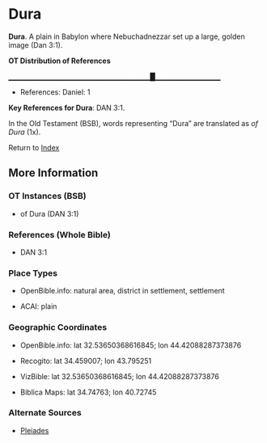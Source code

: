 # Dura
**Dura**. 
A plain in Babylon where Nebuchadnezzar set up a large, golden image (Dan 3:1). 


**OT Distribution of References**

▁▁▁▁▁▁▁▁▁▁▁▁▁▁▁▁▁▁▁▁▁▁▁▁▁▁█▁▁▁▁▁▁▁▁▁▁▁▁
* References: Daniel: 1



**Key References for Dura**: 
DAN 3:1. 


In the Old Testament (BSB), words representing “Dura” are translated as 
*of Dura* (1x). 




Return to [Index](00-Index.md)

## More Information

### OT Instances (BSB)

* of Dura (DAN 3:1)



### References (Whole Bible)

* DAN 3:1


### Place Types

* OpenBible.info: natural area, district in settlement, settlement

* ACAI: plain



### Geographic Coordinates

* OpenBible.info: lat 32.53650368616845; lon 44.42088287373876

* Recogito: lat 34.459007; lon 43.795251

* VizBible: lat 32.53650368616845; lon 44.42088287373876

* Biblica Maps: lat 34.74763; lon 40.72745



### Alternate Sources

* [Pleiades](http://pleiades.stoa.org/places/893989)



